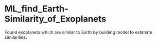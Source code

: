 # ML_find_Earth-Similarity_of_Exoplanets
Found exoplanets which are similar to Earth by building model to estimate similarities.
